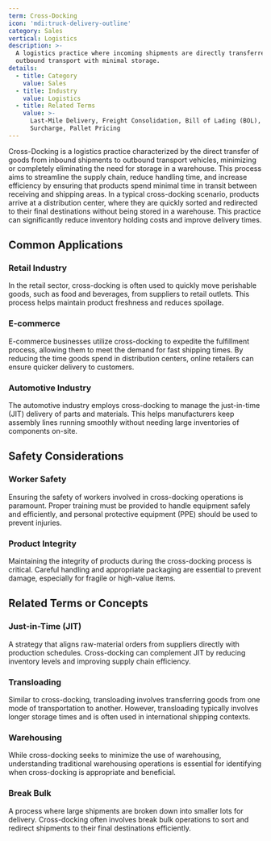 ```yaml
---
term: Cross-Docking
icon: 'mdi:truck-delivery-outline'
category: Sales
vertical: Logistics
description: >-
  A logistics practice where incoming shipments are directly transferred to
  outbound transport with minimal storage.
details:
  - title: Category
    value: Sales
  - title: Industry
    value: Logistics
  - title: Related Terms
    value: >-
      Last-Mile Delivery, Freight Consolidation, Bill of Lading (BOL), Fuel
      Surcharge, Pallet Pricing
---
```

Cross-Docking is a logistics practice characterized by the direct transfer of goods from inbound shipments to outbound transport vehicles, minimizing or completely eliminating the need for storage in a warehouse. This process aims to streamline the supply chain, reduce handling time, and increase efficiency by ensuring that products spend minimal time in transit between receiving and shipping areas. In a typical cross-docking scenario, products arrive at a distribution center, where they are quickly sorted and redirected to their final destinations without being stored in a warehouse. This practice can significantly reduce inventory holding costs and improve delivery times.

## Common Applications

### Retail Industry
In the retail sector, cross-docking is often used to quickly move perishable goods, such as food and beverages, from suppliers to retail outlets. This process helps maintain product freshness and reduces spoilage.

### E-commerce
E-commerce businesses utilize cross-docking to expedite the fulfillment process, allowing them to meet the demand for fast shipping times. By reducing the time goods spend in distribution centers, online retailers can ensure quicker delivery to customers.

### Automotive Industry
The automotive industry employs cross-docking to manage the just-in-time (JIT) delivery of parts and materials. This helps manufacturers keep assembly lines running smoothly without needing large inventories of components on-site.

## Safety Considerations

### Worker Safety
Ensuring the safety of workers involved in cross-docking operations is paramount. Proper training must be provided to handle equipment safely and efficiently, and personal protective equipment (PPE) should be used to prevent injuries.

### Product Integrity
Maintaining the integrity of products during the cross-docking process is critical. Careful handling and appropriate packaging are essential to prevent damage, especially for fragile or high-value items.

## Related Terms or Concepts

### Just-in-Time (JIT)
A strategy that aligns raw-material orders from suppliers directly with production schedules. Cross-docking can complement JIT by reducing inventory levels and improving supply chain efficiency.

### Transloading
Similar to cross-docking, transloading involves transferring goods from one mode of transportation to another. However, transloading typically involves longer storage times and is often used in international shipping contexts.

### Warehousing
While cross-docking seeks to minimize the use of warehousing, understanding traditional warehousing operations is essential for identifying when cross-docking is appropriate and beneficial.

### Break Bulk
A process where large shipments are broken down into smaller lots for delivery. Cross-docking often involves break bulk operations to sort and redirect shipments to their final destinations efficiently.
